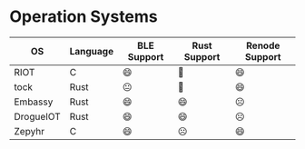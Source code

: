 # Operation Systems

| OS        | Language | BLE Support | Rust Support | Renode Support |
|-----------|----------|-------------|--------------|----------------|
| RIOT      | C        |     😄      |       🙂      |        😄      |
| tock      | Rust     |      😐     |       🙂      |        😄      |
| Embassy   | Rust     |      😄     |      😄       |       ☹️       |
| DrogueIOT | Rust     |      😄     |      😄       |      ☹️        |
| Zepyhr    | C        |     😄      |       ☹️      |       😄       |

